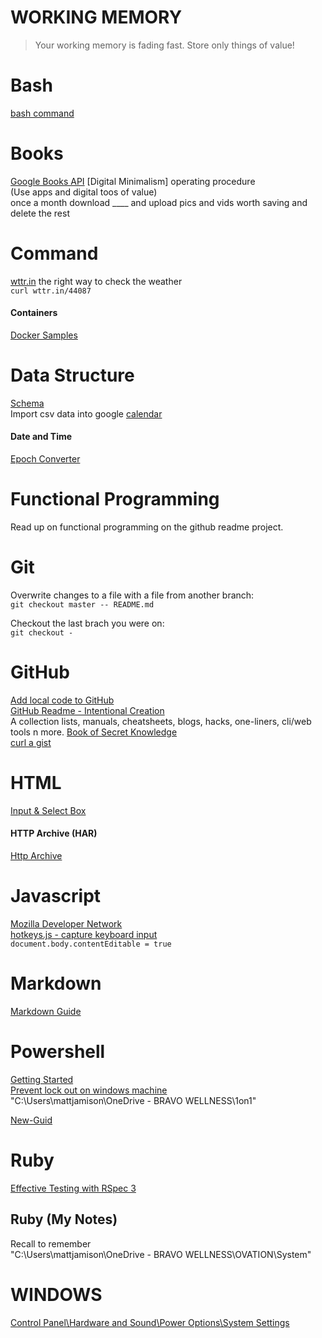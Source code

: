 # WORKING MEMORY
> Your working memory is fading fast.  Store only things of value!



# Bash
[bash command](https://ss64.com/bash/env.html)

# Books
[Google Books API](https://developers.google.com/books)
[Digital Minimalism]
	operating procedure  
	(Use apps and digital toos of value)  
	once a month download ____ and upload pics and vids worth saving and delete the rest

# Command
[wttr.in](https://github.com/chubin/wttr.in) the right way to check the weather  
```curl wttr.in/44087```

#### Containers
[Docker Samples](https://docs.docker.com/samples/)  



# Data Structure
[Schema](https://schema.org/docs/faq.html#0)  
Import csv data into google [calendar](https://gist.github.com/0mj/315312869506e6909ab181a288b8d2c5)  

#### Date and Time   
[Epoch Converter](https://www.epochconverter.com/)  

# Functional Programming
Read up on functional programming on the github readme project.  

# Git
Overwrite changes to a file with a file from another branch:  
```git checkout master -- README.md ```  
  
Checkout the last brach you were on:  
```git checkout -```  

# GitHub
[Add local code to GitHub](https://docs.github.com/en/get-started/importing-your-projects-to-github/importing-source-code-to-github/adding-locally-hosted-code-to-github)  
[GitHub Readme - Intentional Creation](https://github.com/readme/guides/intentional-creation)  
A collection lists, manuals, cheatsheets, blogs, hacks, one-liners, cli/web tools n more. [Book of Secret Knowledge](https://github.com/trimstray/the-book-of-secret-knowledge)  
[curl a gist](https://docs.github.com/en/rest/gists/gists#create-a-gist)  

  

# HTML
[Input & Select Box](https://codepen.io/mmj/pen/vYRejQw)


#### HTTP Archive (HAR)
[Http Archive](https://toolbox.googleapps.com/apps/har_analyzer/)  

# Javascript
[Mozilla Developer Network](https://developer.mozilla.org/en-US/docs/Web/JavaScript)  
[hotkeys.js - capture keyboard input](https://wangchujiang.com/hotkeys/)  
```document.body.contentEditable = true```  

# Markdown
[Markdown Guide](https://www.markdownguide.org/)  

# Powershell  
[Getting Started](https://adamtheautomator.com/powershell-functions/)  
[Prevent lock out on windows machine](https://www.shellhacks.com/windows-prevent-lock-screen-timeout-when-idle/)  
"C:\Users\mattjamison\OneDrive - BRAVO WELLNESS\1on1"  

[New-Guid](https://docs.microsoft.com/en-us/powershell/module/microsoft.powershell.utility/new-guid)  



# Ruby
[Effective Testing with RSpec 3](https://pragprog.com/titles/rspec3/effective-testing-with-rspec-3/)

## Ruby (My Notes)
Recall to remember    
"C:\Users\mattjamison\OneDrive - BRAVO WELLNESS\OVATION\System"  




# WINDOWS
[Control Panel\Hardware and Sound\Power Options\System Settings](https://superuser.com/questions/1424774/windows-10-how-to-lock-not-sleep-laptop-on-lid-close)
